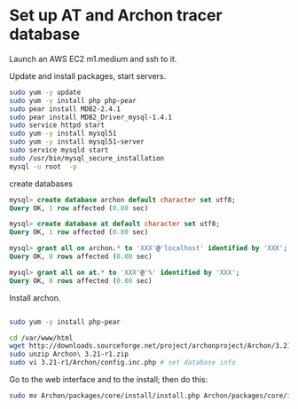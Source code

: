 # Set up AT and Archon tracer database

Launch an AWS EC2 m1.medium and ssh to it.

Update and install packages, start servers.

```sh
sudo yum -y update
sudo yum -y install php php-pear
sudo pear install MDB2-2.4.1
sudo pear install MDB2_Driver_mysql-1.4.1
sudo service httpd start
sudo yum -y install mysql51
sudo yum -y install mysql51-server
sudo service mysqld start
sudo /usr/bin/mysql_secure_installation
mysql -u root  -p

```

create databases

```sql
mysql> create database archon default character set utf8;
Query OK, 1 row affected (0.00 sec)

mysql> create database at default character set utf8;
Query OK, 1 row affected (0.00 sec)

mysql> grant all on archon.* to 'XXX'@'localhost' identified by 'XXX';
Query OK, 0 rows affected (0.00 sec)

mysql> grant all on at.* to 'XXX'@'%' identified by 'XXX';
Query OK, 0 rows affected (0.00 sec)

```

Install archon.

```sh

sudo yum -y install php-pear

cd /var/www/html
wget http://downloads.sourceforge.net/project/archonproject/Archon/3.21/Archon%203.21-r1.zip
sudo unzip Archon\ 3.21-r1.zip
sudo vi 3.21-r1/Archon/config.inc.php # set database info

```

Go to the web interface and to the install; then do this:

```sh
sudo mv Archon/packages/core/install/install.php Archon/packages/core/install/install-done.php
```
